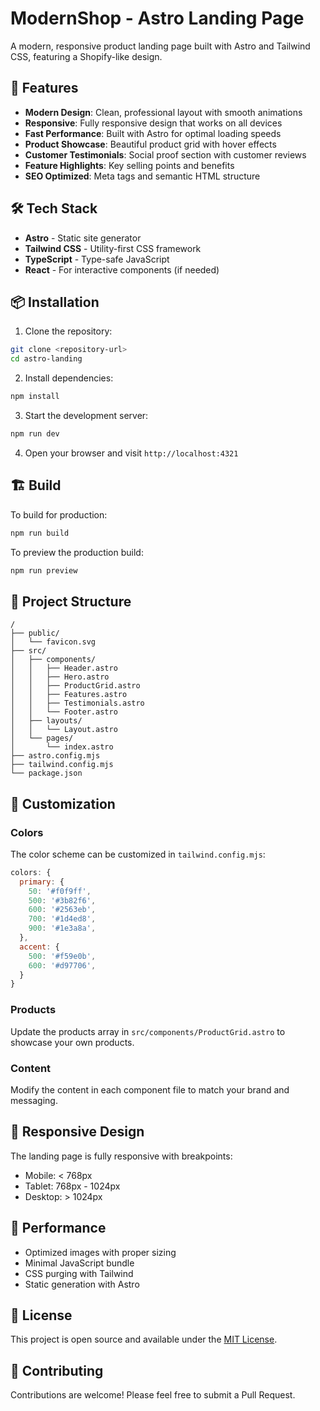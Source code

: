 # ModernShop - Astro Landing Page

A modern, responsive product landing page built with Astro and Tailwind CSS, featuring a Shopify-like design.

## 🚀 Features

- **Modern Design**: Clean, professional layout with smooth animations
- **Responsive**: Fully responsive design that works on all devices
- **Fast Performance**: Built with Astro for optimal loading speeds
- **Product Showcase**: Beautiful product grid with hover effects
- **Customer Testimonials**: Social proof section with customer reviews
- **Feature Highlights**: Key selling points and benefits
- **SEO Optimized**: Meta tags and semantic HTML structure

## 🛠️ Tech Stack

- **Astro** - Static site generator
- **Tailwind CSS** - Utility-first CSS framework
- **TypeScript** - Type-safe JavaScript
- **React** - For interactive components (if needed)

## 📦 Installation

1. Clone the repository:
```bash
git clone <repository-url>
cd astro-landing
```

2. Install dependencies:
```bash
npm install
```

3. Start the development server:
```bash
npm run dev
```

4. Open your browser and visit `http://localhost:4321`

## 🏗️ Build

To build for production:

```bash
npm run build
```

To preview the production build:

```bash
npm run preview
```

## 📁 Project Structure

```
/
├── public/
│   └── favicon.svg
├── src/
│   ├── components/
│   │   ├── Header.astro
│   │   ├── Hero.astro
│   │   ├── ProductGrid.astro
│   │   ├── Features.astro
│   │   ├── Testimonials.astro
│   │   └── Footer.astro
│   ├── layouts/
│   │   └── Layout.astro
│   └── pages/
│       └── index.astro
├── astro.config.mjs
├── tailwind.config.mjs
└── package.json
```

## 🎨 Customization

### Colors
The color scheme can be customized in `tailwind.config.mjs`:

```javascript
colors: {
  primary: {
    50: '#f0f9ff',
    500: '#3b82f6',
    600: '#2563eb',
    700: '#1d4ed8',
    900: '#1e3a8a',
  },
  accent: {
    500: '#f59e0b',
    600: '#d97706',
  }
}
```

### Products
Update the products array in `src/components/ProductGrid.astro` to showcase your own products.

### Content
Modify the content in each component file to match your brand and messaging.

## 📱 Responsive Design

The landing page is fully responsive with breakpoints:
- Mobile: < 768px
- Tablet: 768px - 1024px
- Desktop: > 1024px

## 🔧 Performance

- Optimized images with proper sizing
- Minimal JavaScript bundle
- CSS purging with Tailwind
- Static generation with Astro

## 📄 License

This project is open source and available under the [MIT License](LICENSE).

## 🤝 Contributing

Contributions are welcome! Please feel free to submit a Pull Request.